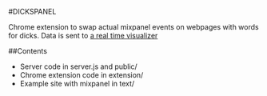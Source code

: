 #DICKSPANEL

Chrome extension to swap actual mixpanel events on webpages with words for dicks.
Data is sent to [a real time visualizer](http://dickspanel.herokuapp.com)

##Contents
* Server code in server.js and public/
* Chrome extension code in extension/
* Example site with mixpanel in text/
